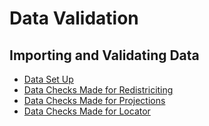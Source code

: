 # Data Validation 

## Importing and Validating Data
* [Data Set Up](dataSetup.md)
* [Data Checks Made for Redistriciting](checkRedistrict.md)
* [Data Checks Made for Projections](checkProjections.md)
* [Data Checks Made for Locator](checkLocator.md) 
